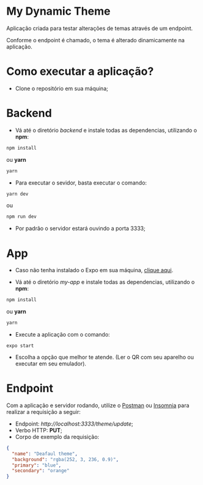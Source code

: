 # My Dynamic Theme

Aplicação criada para testar alterações de temas através de um endpoint.

Conforme o endpoint é chamado, o tema é alterado dinamicamente na aplicação.

# Como executar a aplicação?

- Clone o repositório em sua máquina;

# Backend

- Vá até o diretório _backend_ e instale todas as dependencias, utilizando o **npm**:

```bash
npm install
```
ou **yarn**
```bash
yarn
```

- Para executar o sevidor, basta executar o comando:
```bash
yarn dev
```

ou

```bash
npm run dev
```

- Por padrão o servidor estará ouvindo a porta 3333;

# App

- Caso não tenha instalado o Expo em sua máquina, [clique aqui](https://docs.expo.io/).

- Vá até o diretório _my-app_ e instale todas as dependencias, utilizando o **npm**:

```bash
npm install
```
ou **yarn**
```bash
yarn
```

- Execute a aplicação com o comando:

```
expo start
```

- Escolha a opção que melhor te atende. (Ler o QR com seu aparelho ou executar em seu emulador).

# Endpoint

Com a aplicação e servidor rodando, utilize o [Postman](https://www.postman.com/downloads/) ou [Insomnia](https://insomnia.rest/download) para realizar a requisição a seguir:

- Endpoint: _http://localhost:3333/theme/update_;
- Verbo HTTP: **PUT**;
- Corpo de exemplo da requisição:
```json
{
  "name": "Deafaul theme",
  "background": "rgba(252, 3, 236, 0.9)",
  "primary": "blue",
  "secondary": "orange"
}
```